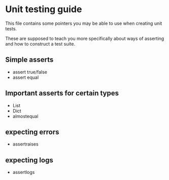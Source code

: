 # Unit testing guide

This file contains some pointers you may be able to use when creating unit tests.

These are supposed to teach you more specifically about ways of asserting and how to construct a test suite.

## Simple asserts

- assert true/false
- assert equal


## Important asserts for certain types

- List
- Dict
- almostequal

## expecting errors

- assertraises

## expecting logs

- assertlogs
